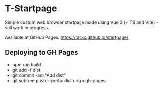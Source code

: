 # T-Startpage

Simple custom web browser startpage made using Vue 3 (+ TS and Vite) - still work in progress.

Available at GitHub Pages: https://tackx.github.io/startpage/

## Deploying to GH Pages

- npm run build
- git add -f dist
- git commit -am "Add dist"
- git subtree push --prefix dist origin gh-pages